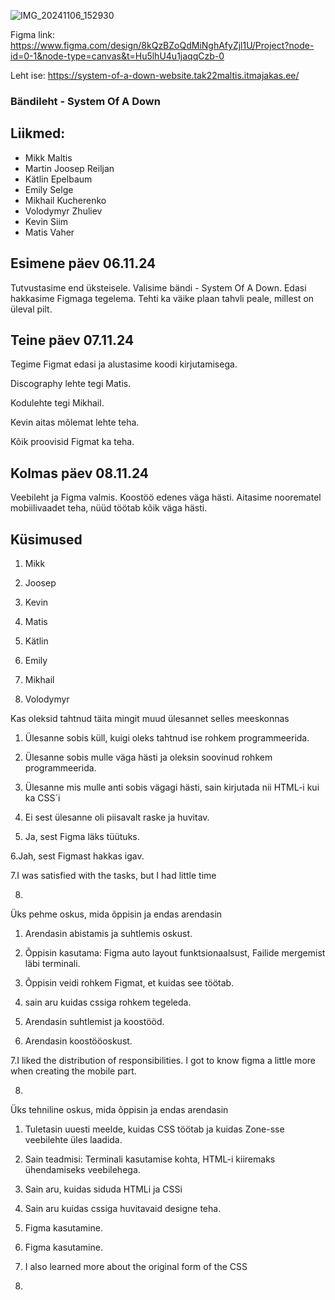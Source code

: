 ![IMG_20241106_152930](https://github.com/user-attachments/assets/120666f0-be3e-4aba-a08d-099823717bfc)

Figma link: https://www.figma.com/design/8kQzBZoQdMiNghAfyZjl1U/Project?node-id=0-1&node-type=canvas&t=Hu5lhU4u1jaqqCzb-0

Leht ise: https://system-of-a-down-website.tak22maltis.itmajakas.ee/


### Bändileht - System Of A Down

## Liikmed:
 
 	
- Mikk Maltis
- Martin Joosep Reiljan
- Kätlin Epelbaum
- Emily Selge
- Mikhail Kucherenko
- Volodymyr Zhuliev
- Kevin Siim
- Matis Vaher

## Esimene päev 06.11.24

Tutvustasime end üksteisele. Valisime bändi - System Of A Down. Edasi hakkasime Figmaga tegelema. Tehti ka väike plaan tahvli peale, millest on üleval pilt.


## Teine päev 07.11.24

Tegime Figmat edasi ja alustasime koodi kirjutamisega.

Discography lehte tegi Matis.

Kodulehte tegi Mikhail.

Kevin aitas mõlemat lehte teha.

Kõik proovisid Figmat ka teha.

## Kolmas päev 08.11.24

Veebileht ja Figma valmis. Koostöö edenes väga hästi. Aitasime noorematel mobiilivaadet teha, nüüd töötab kõik väga hästi.

## Küsimused

1. Mikk

2. Joosep

3. Kevin

4. Matis

5. Kätlin

6. Emily

7. Mikhail

8. Volodymyr
   
Kas oleksid tahtnud täita mingit muud ülesannet selles meeskonnas

1. Ülesanne sobis küll, kuigi oleks tahtnud ise rohkem programmeerida.

2. Ülesanne sobis mulle väga hästi ja oleksin soovinud rohkem programmeerida.

3. Ülesanne mis mulle anti sobis vägagi hästi, sain kirjutada nii HTML-i kui ka CSS´i

4. Ei sest ülesanne oli piisavalt raske ja huvitav.

5. Ja, sest Figma läks tüütuks.

6.Jah, sest Figmast hakkas igav.

7.I was satisfied with the tasks, but I had little time

8.

Üks pehme oskus, mida õppisin ja endas arendasin

1. Arendasin abistamis ja suhtlemis oskust.

2. Õppisin kasutama: Figma auto layout funktsionaalsust, Failide mergemist läbi terminali.

3. Õppisin veidi rohkem Figmat, et kuidas see töötab. 

4. sain aru kuidas cssiga rohkem tegeleda.

5. Arendasin suhtlemist ja koostööd.

6. Arendasin koostööoskust.

7.I liked the distribution of responsibilities. I got to know figma a little more when creating the mobile part. 

8.

Üks tehniline oskus, mida õppisin ja endas arendasin

1. Tuletasin uuesti meelde, kuidas CSS töötab ja kuidas Zone-sse veebilehte üles laadida.

2. Sain teadmisi: Terminali kasutamise kohta, HTML-i kiiremaks ühendamiseks veebilehega.

3. Sain aru, kuidas siduda HTMLi ja CSSi

4. Sain aru kuidas cssiga huvitavaid designe teha.

5. Figma kasutamine.

6. Figma kasutamine.

7. I also learned more about the original form of the СSS

8.

